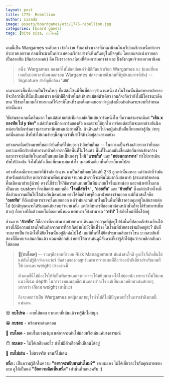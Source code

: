 ```yaml
---
layout: post
title: 1775- Rebellion
author: sisada
image: assets/boardgames/etc/1775-rebellion.jpg
categories: [board games]
tags: [bite size, กบโอเค]
---
```

เกมนี้เป็น Wargames ระดับเบา เข้าถึงง่าย จับเอาช่วงเวลาที่อาณานิคมในทวีปอเมริกาเหนือทำการประกาศเอกราช ก่อนที่จะมาเป็นประเทศอเมริกาอย่างที่เห็นกันอยู่ในปัจจุบัน โดยเกมจะแบ่งเราออกเป็นสองทีม (ทีมล่ะสองคน) คือ ฝั่งชาวอาณานิคมที่ต้องการเอกราช และ ฝั่งอังกฤษเจ้าของอาณานิคม

> อนึ่ง: Wargames ของแท้ไม่ใช่แค่สักแต่ว่ามีตีกันแล้วเรียก Wargames นะ (แบบที่พบเจอกันบ่อยเวลามีคนบอกชอบ Wargames มักจะหมายถึงเกมที่มีรูปแบบการตีกัน) -- Signature สำคัญคือต้อง **'เชย'**


เกมจะแบ่งพื้นที่ออกเป็นโซนใหญ่ ที่แต่ล่ะโซนมีพื้นที่ย่อยๆจำนวนหนึ่ง ถ้าในโซนนั้นมีแค่ทหารฝ่ายเราก็จะถือว่าพื้นที่นั้นเป็นของเรา แต่ถ้ามีอีกฝ่ายโผล่เข้ามาแม้แต่ตัวเดียว เกมก็จะถือว่ายังไม่มีใครชนะเด็ดขาด วิธีชนะในเกมก็ง่ายมากแค่ให้เรามีโซนที่ชนะเด็ดขาดเยอะกว่าคู่แข่งเมื่อเล่นกันครบรอบที่กำหนดเท่านั้นเอง

วิธีเล่นของเกมนี้คลีนมาก ในแต่ล่ะตาแต่ล่ะทีมจะผลัดกันเล่นการ์ดหนึ่งใบ ที่ความสามารถมีแค่ **"เดิน x กองทัพ ไป y ช่อง"** แต่ล่ะทีมจะมีกองการ์ดของตัวเองและจะใช้ทุกใบ การ์ดแต่ละทีมจะแตกต่างกันนิดหน่อยกับมีการ์ดความสามารถพิเศษคนล่ะสามสี่ใบ ถ้าเดินแล้วไปเจอผู้เล่นทีมอื่่นก็ทอยเต๋าสู้กัน ง่ายๆแค่นั้นแหละ
สิ่งที่ทำให้เกมง่ายๆนี้สนุกกว่าที่เล่าให้ฟังมีอยู่สองสามอย่าง


อย่างแรกคือเป้าหมายที่บอกว่ายึดพื้นที่ให้เยอะกว่าอีกทีมก็พอ -- ในความเป็นจริงแล้วยากกว่าที่บอก เพราะแค่อีกฝ่ายส่งทหารมาตัวเดียวเราก็ยึดพื้นที่ไม่ได้แล้ว พื้นที่ในเกมมันเชื่อมต่อกันค่อนข้างกว้าง และการจะเดินทัพในเกมเป็นแบบเดินเป็นกองๆ ไม่มี **'แวะเก็บ'** และ **'หย่อนกลางทาง'** ทำให้การเดินทัพไปป้องกัน จึงไม่ใช่ตัวเลือกที่เหมาะสมเท่าไร เผลอนิดเดียวพื้นที่เราก็หายไปล่ะ

อย่างที่สองคือระบบเต๋าที่มีจำกัดจำนวน มาเป็นสิบก็ทอยได้แค่ที 2-3 ลูกเท่านั้นแหละ แต่ว่าเต๋าที่ว่ามันสำหรับแต่ล่ะฝ่าย แปลว่าถ้าพาเพื่อนมาด้วยจำนวนเต๋าเราก็จะเพิ่มได้มากถึงสองเท่า (สามเท่าถ้าพาคนพื้นเมืองมาช่วยสู้ด้วย) ตรงนี้ก็ช่วยให้วิธีการเล่นแบบเป็นทีมน่าสนใจขึ้นมาหน่อย และหน้าเต๋าในเกมเป็นแบบ custom ที่จะมีแค่สามแบบคือ **'โจมตีสำเร็จ'** , **'ถอยทัพ'** และ **'ย้ายทัพ'** ซึ่งแต่ล่ะฝ่ายก็จะมีสัดส่วนความเป็นไปได้ต่างกันนิดหน่อย ตรงได้คิลก็ง่ายๆคือเอาฝ่ายตรงข้ามออก แต่ที่น่าสนใจคือ **'ถอยทัพ'** ที่ถึงแม้ทหารเราจะโดนยกออก แต่ว่ามันจะกลับมาใหม่ในพื้นที่ที่เราควบคุมอยู่ในต้นรอบต่อไป (ปกติทุกคนจะได้รับตอนต้นรอบจำนวนหนึ่ง แต่ถ้ามีทหารที่ถอยมาก่อนหน้านั้นก็จะได้รับทหารเพิ่มด้วย) คือบางทีตีแล้วทอยไม่ดีถอยหนีหมด แต่ทหารก็ยังสามารถ **'วาร์ป'** ไปเกิดใหม่ที่อื่นได้อยู่

ส่วนการ **'ย้ายทัพ'** ก็คือการที่เราสามารถย้ายทหารเดินออกจากจุดที่สู้อยู่ไปยังพื้นที่ปลอดภัยข้างเคียงได้ ตรงนี้ก็มีความน่าสนใจอันเกิดจากการที่ถ้าเกิดย้ายไปยังพื้นที่ว่าง ในโซนที่ฝ่ายตรงข้ามยึดอยู่ล่ะ? มันก็จะกลายเป็นว่าเค้าไม่ได้ยึดโซนนั้นอยู่อีกต่อไปไง! เกมมีพื้นที่ให้ยึดประมาณสิบกว่าโซน บวกลบกันที่สองที่ก็แทบจะเสมอกันแล้ว แถมพลิกกลับง่ายทำให้การเล่นดูมีจังหวะที่เรารู้สึกได้ลุ้นว่าจะพลิกกลับมาได้ตลอด

> 🐸**[กบโอเค]** -- รวมๆคือชอบที่ระบบ Risk Management มันน่าสนใจดี ดูอะไรก็เกิดขึ้นได้ แต่ดันไม่รู้สึกว่าดวงเว่อร์ สัดส่วนของกลยุทธ์และการวางแผนก็ถือว่าลงตัวทีเดียวสำหรับเกมที่ใช้เวลาและ weight ประมาณนี้
> 
> ตัวเกมก็นี้ไม่มีอะไรให้ติเป็นพิเศษนอกจากอาจจะได้หยิบมากางได้ไม่บ่อยนัก เพราะว่าไม่ใช่เกมแนวที่เน้น depth ในการวางแผนลุ่มลึกเน้นลองท่าอะไร แต่เป็นแนวหยิบมาเล่นสบายๆมากกว่า (ก็เกม weight เบานี้นะ)
> 
> ถึงจะบอกว่าเป็น Wargames แต่ผู้เล่นสายยูโรทั่วไปก็ไม่มีปัญหาอะไรในการเข้าถึงเกมนี้แน่นอน


😍 **กบโปรด** - อวยไส้แตก ยากมากที่เล่นแล้วจะรู้สึกไม่สนุก

😁 **กบชอบ** - พร้อมจะเล่นตลอด

🙂 **กบโอเค** - ชอบในบางแง่มุม แต่อาจจะเล่นไม่บ่อยหรือเล่นแค่บางอารมณ์

😐 **กบเฉย** - ไม่ได้เกลียดอะไร ถ้าไม่มีตัวเลือกอื่นก็เล่นได้อยู่

🖕 **กบไม่เล่น** - ไม่ตรงจริต ชวนก็ไม่เล่น

**อนึ่ง :** เป็นความรู้สึกในความ **"อยากจะหยิบมาเล่นไหม?"** ของผมเอง ไม่ได้เกี่ยวอะไรกับคุณภาพของเกม ดูให้เป็นแค่ **"อีกความคิดเห็นหนึ่ง"** เท่านั้นก็พอนะครับ :)



---
